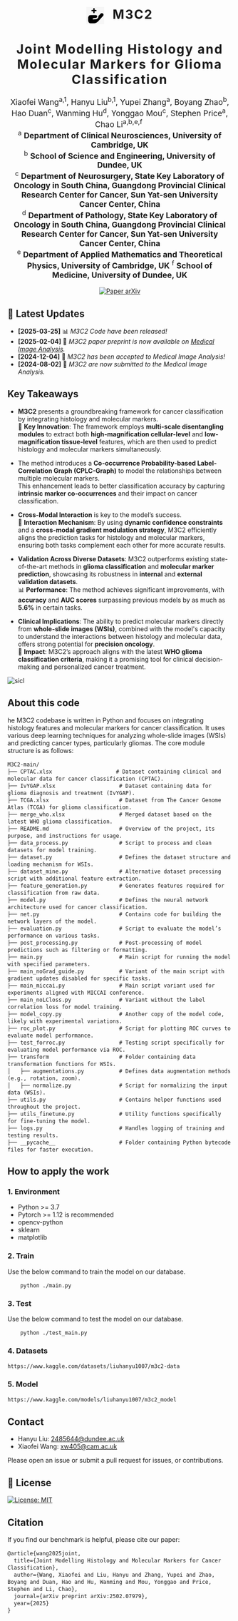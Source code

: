 
<h1 align='center' style="text-align:center; font-weight:bold; font-size:2.0em;letter-spacing:2.0px;">
            <img src="docs/1748968628246.png" alt="Icon" style="width:40px; vertical-align:middle; margin-right:10px;">      M3C2

<h1 align='center' style="text-align:center; font-weight:bold; font-size:2.0em;letter-spacing:2.0px;">
              Joint Modelling Histology and Molecular Markers for Glioma Classification</h1>    
              
<p align='center' style="text-align:center;font-size:1.25em;">
    Xiaofei Wang<sup>a,1</sup>, 
    Hanyu Liu<sup>b,1</sup>, 
    Yupei Zhang<sup>a</sup>, 
    Boyang Zhao<sup>b</sup>, 
    Hao Duan<sup>c</sup>, 
    Wanming Hu<sup>d</sup>,
    Yonggao Mou<sup>c</sup>, 
    Stephen Price<sup>a</sup>, 
    Chao Li<sup>a,b,e,f</sup>&nbsp;<br/>
    <sup>a</sup> <strong>Department of Clinical Neurosciences, University of Cambridge, UK</strong><br/>
    <sup>b</sup> <strong>School of Science and Engineering, University of Dundee, UK</strong><br/>
    <sup>c</sup> <strong>Department of Neurosurgery, State Key Laboratory of Oncology in South China, Guangdong Provincial Clinical Research Center for Cancer, Sun Yat-sen
 University Cancer Center, China</strong><br/>
    <sup>d</sup> <strong>Department of Pathology, State Key Laboratory of Oncology in South China, Guangdong Provincial Clinical Research Center for Cancer, Sun Yat-sen University
 Cancer Center, China</strong><br/>
    <sup>e</sup> <strong>Department of Applied Mathematics and Theoretical Physics, University of Cambridge, UK</strong>
    <sup>f</sup> <strong>School of Medicine, University of Dundee, UK</strong>
</p>



<div align="center">
  <a href="https://www.sciencedirect.com/science/article/pii/S1361841525000532" target="_blank" rel="external nofollow noopener">
  <img src="https://img.shields.io/badge/Paper-arXiv-deepgreen" alt="Paper arXiv"></a>
</div>
</p>

## 📣 Latest Updates

- **[2025-03-25]** 📊 *M3C2 Code have been released!*
- **[2025-02-04]** 📝 *M3C2 paper preprint is now available on [Medical Image Analysis]([https://arxiv.org/abs/your-link](https://www.sciencedirect.com/science/article/pii/S1361841525000532)).*
- **[2024-12-04]** 🎉 *M3C2 has been accepted to Medical Image Analysis!*
- **[2024-08-02]** 📝 *M3C2 are now submitted to the Medical Image Analysis.*

## Key Takeaways

- **M3C2** presents a groundbreaking framework for cancer classification by integrating histology and molecular markers.  
  🧠 **Key Innovation**: The framework employs **multi-scale disentangling modules** to extract both **high-magnification cellular-level** and **low-magnification tissue-level** features, which are then used to predict histology and molecular markers simultaneously.

- The method introduces a **Co-occurrence Probability-based Label-Correlation Graph (CPLC-Graph)** to model the relationships between multiple molecular markers.  
  This enhancement leads to better classification accuracy by capturing **intrinsic marker co-occurrences** and their impact on cancer classification.

- **Cross-Modal Interaction** is key to the model’s success.  
  🔄 **Interaction Mechanism**: By using **dynamic confidence constraints** and a **cross-modal gradient modulation strategy**, M3C2 efficiently aligns the prediction tasks for histology and molecular markers, ensuring both tasks complement each other for more accurate results.

- **Validation Across Diverse Datasets**: M3C2 outperforms existing state-of-the-art methods in **glioma classification** and **molecular marker prediction**, showcasing its robustness in **internal** and **external validation datasets**.  
  📊 **Performance**: The method achieves significant improvements, with **accuracy** and **AUC scores** surpassing previous models by as much as **5.6%** in certain tasks.

- **Clinical Implications**: The ability to predict molecular markers directly from **whole-slide images (WSIs)**, combined with the model's capacity to understand the interactions between histology and molecular data, offers strong potential for **precision oncology**.  
  🏥 **Impact**: M3C2’s approach aligns with the latest **WHO glioma classification criteria**, making it a promising tool for clinical decision-making and personalized cancer treatment.


![sicl](docs/framework图.png)

## About this code

he M3C2 codebase is written in Python and focuses on integrating histology features and molecular markers for cancer classification. It uses various deep learning techniques for analyzing whole-slide images (WSIs) and predicting cancer types, particularly gliomas. The core module structure is as follows:

```
M3C2-main/
├── CPTAC.xlsx                    # Dataset containing clinical and molecular data for cancer classification (CPTAC).
├── IvYGAP.xlsx                    # Dataset containing data for glioma diagnosis and treatment (IvYGAP).
├── TCGA.xlsx                      # Dataset from The Cancer Genome Atlas (TCGA) for glioma classification.
├── merge_who.xlsx                 # Merged dataset based on the latest WHO glioma classification.
├── README.md                      # Overview of the project, its purpose, and instructions for usage.
├── data_process.py                # Script to process and clean datasets for model training.
├── dataset.py                     # Defines the dataset structure and loading mechanism for WSIs.
├── dataset_mine.py                # Alternative dataset processing script with additional feature extraction.
├── feature_generation.py          # Generates features required for classification from raw data.
├── model.py                       # Defines the neural network architecture used for cancer classification.
├── net.py                         # Contains code for building the network layers of the model.
├── evaluation.py                  # Script to evaluate the model’s performance on various tasks.
├── post_processing.py             # Post-processing of model predictions such as filtering or formatting.
├── main.py                        # Main script for running the model with specified parameters.
├── main_noGrad_guide.py           # Variant of the main script with gradient updates disabled for specific tasks.
├── main_miccai.py                 # Main script variant used for experiments aligned with MICCAI conference.
├── main_noLCloss.py               # Variant without the label correlation loss for model training.
├── model_copy.py                  # Another copy of the model code, likely with experimental variations.
├── roc_plot.py                    # Script for plotting ROC curves to evaluate model performance.
├── test_forroc.py                 # Testing script specifically for evaluating model performance via ROC.
├── transform                      # Folder containing data transformation functions for WSIs.
│   ├── augmentations.py           # Defines data augmentation methods (e.g., rotation, zoom).
│   ├── normalize.py               # Script for normalizing the input data (WSIs).
├── utils.py                       # Contains helper functions used throughout the project.
├── utils_finetune.py              # Utility functions specifically for fine-tuning the model.
├── logs.py                        # Handles logging of training and testing results.
├── __pycache__                    # Folder containing Python bytecode files for faster execution.
```

## How to apply the work
### 1. Environment
- Python >= 3.7
- Pytorch >= 1.12 is recommended
- opencv-python
- sklearn
- matplotlib


### 2. Train
Use the below command to train the model on our database.
```
    python ./main.py 
```

### 3. Test
Use the below command to test the model on our database.
```
    python ./test_main.py
```

### 4. Datasets
```
https://www.kaggle.com/datasets/liuhanyu1007/m3c2-data
```

### 5. Model
```
https://www.kaggle.com/models/liuhanyu1007/m3c2_model
```

## Contact
- Hanyu Liu: 2485644@dundee.ac.uk
- Xiaofei Wang: xw405@cam.ac.uk

Please open an issue or submit a pull request for issues, or contributions.

## 💼 License

<a href="https://opensource.org/licenses/MIT" target="_blank" rel="noopener noreferrer">
  <img src="https://img.shields.io/badge/License-MIT-yellow.svg" alt="License: MIT" />
</a>

## Citation

If you find our benchmark is helpful, please cite our paper:

```
@article{wang2025joint,
  title={Joint Modelling Histology and Molecular Markers for Cancer Classification},
  author={Wang, Xiaofei and Liu, Hanyu and Zhang, Yupei and Zhao, Boyang and Duan, Hao and Hu, Wanming and Mou, Yonggao and Price, Stephen and Li, Chao},
  journal={arXiv preprint arXiv:2502.07979},
  year={2025}
}
```
